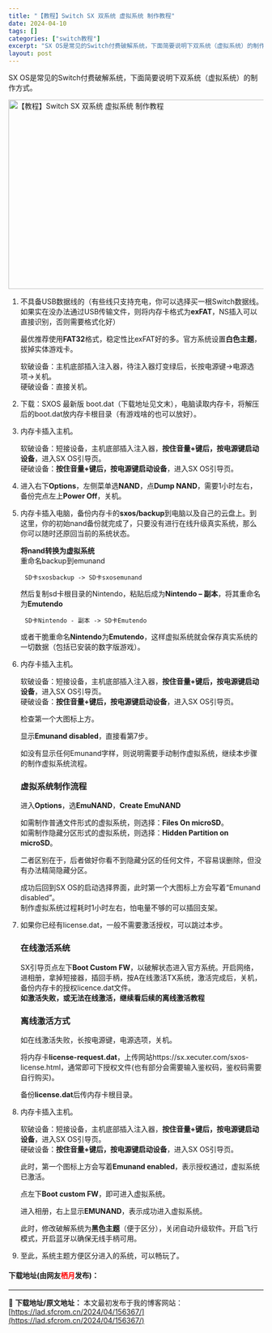 ```yaml
---
title: "【教程】Switch SX 双系统 虚拟系统 制作教程"
date: 2024-04-10
tags: []
categories: ["switch教程"]
excerpt: "SX OS是常见的Switch付费破解系统，下面简要说明下双系统（虚拟系统）的制作方式。 不具备USB数据线的（有些线只支持充电，你可以选择买一根Switch数据线。如果实在没办法通过USB传输文件，则将内存卡格式为exFAT，NS插入可以直接识别，否则需要格式化好） 最优推荐使用FAT32格式，稳&hellip;"
layout: post
---
```


 <p>SX OS是常见的Switch付费破解系统，下面简要说明下双系统（虚拟系统）的制作方式。</p> <p><img src="https://lad.sfcrom.cn/wp-content/uploads/2024/04/20240410_66162da77c5ad.webp" style="width: 600px; height: 374px;" alt="【教程】Switch SX 双系统 虚拟系统 制作教程" /></p> <ol> <li> <p>不具备USB数据线的（有些线只支持充电，你可以选择买一根Switch数据线。如果实在没办法通过USB传输文件，则将内存卡格式为<strong>exFAT</strong>，NS插入可以直接识别，否则需要格式化好）</p> <p>最优推荐使用<strong>FAT32</strong>格式，稳定性比exFAT好的多。官方系统设置<strong>白色主题</strong>，拔掉实体游戏卡。</p> <p>软破设备：主机底部插入注入器，待注入器灯变绿后，长按电源键-&gt;电源选项-&gt;关机。<br />硬破设备：直接关机。</p></li> <li>下载：SXOS 最新版 boot.dat（下载地址见文末），电脑读取内存卡，将解压后的boot.dat放内存卡根目录（有游戏啥的也可以放好）。</li> <li> <p>内存卡插入主机。</p> <p>软破设备：短接设备，主机底部插入注入器，<strong>按住音量+键后，按电源键启动设备</strong>，进入SX OS引导页。<br />硬破设备：<strong>按住音量+键后，按电源键启动设备</strong>，进入SX OS引导页。</p></li> <li>进入右下<strong>Options</strong>，左侧菜单选<strong>NAND</strong>，点<strong>Dump NAND</strong>，需要1小时左右，备份完点左上<strong>Power Off</strong>，关机。</li> <li> <p>内存卡插入电脑，备份内存卡的<strong>sxos/backup</strong>到电脑以及自己的云盘上。到这里，你的初始nand备份就完成了，只要没有进行在线升级真实系统，那么你可以随时还原回当前的系统状态。</p> <p><strong>将nand转换为虚拟系统</strong><br />重命名backup到emunand</p> <pre> <code>SD卡sxosbackup -&gt; SD卡sxosemunand</code></pre> <p>然后复制sd卡根目录的Nintendo，粘贴后成为<strong>Nintendo &ndash; 副本</strong>，将其重命名为<strong>Emutendo</strong></p> <pre> <code>SD卡Nintendo - 副本 -&gt; SD卡Emutendo</code></pre> <p>或者干脆重命名<strong>Nintendo</strong>为<strong>Emutendo</strong>，这样虚拟系统就会保存真实系统的一切数据（包括已安装的数字版游戏）。</p></li> <li> <p>内存卡插入主机。</p> <p>软破设备：短接设备，主机底部插入注入器，<strong>按住音量+键后，按电源键启动设备</strong>，进入SX OS引导页。<br />硬破设备：<strong>按住音量+键后，按电源键启动设备</strong>，进入SX OS引导页。</p> <p>检查第一个大图标上方。</p> <p>显示<strong>Emunand disabled</strong>，直接看第7步。</p> <p>如没有显示任何Emunand字样，则说明需要手动制作虚拟系统，继续本步骤的制作虚拟系统流程。</p> <h3>虚拟系统制作流程</h3> <p>进入<strong>Options</strong>，选<strong>EmuNAND</strong>，<strong>Create EmuNAND</strong></p> <p>如需制作普通文件形式的虚拟系统，则选择：<strong>Files On microSD</strong>。<br />如需制作隐藏分区形式的虚拟系统，则选择：<strong>Hidden Partition on microSD</strong>。</p> <p>二者区别在于，后者做好你看不到隐藏分区的任何文件，不容易误删除，但没有办法精简隐藏分区。</p> <p>成功后回到SX OS的启动选择界面，此时第一个大图标上方会写着&ldquo;Emunand disabled&rdquo;。<br />制作虚拟系统过程耗时1小时左右，怕电量不够的可以插回支架。</p></li> <li>如果你已经有license.dat，一般不需要激活授权，可以跳过本步。   <h3>在线激活系统</h3> <p>SX引导页点左下<strong>Boot Custom FW</strong>，以破解状态进入官方系统。开启网络，进相册，拿掉短接器，插回手柄，按A在线激活TX系统，激活完成后，关机，备份内存卡的授权licence.dat文件。<br /><strong>如激活失败，或无法在线激活，继续看后续的离线激活教程</strong></p> <h3>离线激活方式</h3> <p>如在线激活失败，长按电源键，电源选项，关机。</p> <p>将内存卡<strong>license-request.dat</strong>，上传网站https://sx.xecuter.com/sxos-license.html，通常即可下授权文件(也有部分会需要输入鉴权码，鉴权码需要自行购买)。</p> <p>备份<strong>license.dat</strong>后传内存卡根目录。</p></li> <li> <p>内存卡插入主机。</p> <p>软破设备：短接设备，主机底部插入注入器，<strong>按住音量+键后，按电源键启动设备</strong>，进入SX OS引导页。<br />硬破设备：<strong>按住音量+键后，按电源键启动设备</strong>，进入SX OS引导页。</p> <p>此时，第一个图标上方会写着<strong>Emunand enabled</strong>，表示授权通过，虚拟系统已激活。</p> <p>点左下<strong>Boot custom FW</strong>，即可进入虚拟系统。</p> <p>进入相册，右上显示<strong>EMUNAND</strong>，表示成功进入虚拟系统。</p> <p>此时，修改破解系统为<strong>黑色主题</strong>（便于区分），关闭自动升级软件。开启飞行模式，开启蓝牙以确保无线手柄可用。</p></li> <li>至此，系统主题方便区分进入的系统，可以畅玩了。</li> </ol> <p><h4>下载地址(由网友<font color="red">栖月</font>发布)：</h4></p> 

---
📖 **下载地址/原文地址：** 本文最初发布于我的博客网站：[https://lad.sfcrom.cn/2024/04/156367/](https://lad.sfcrom.cn/2024/04/156367/)
